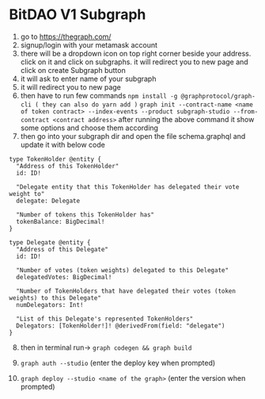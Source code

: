 # BitDAO V1 Subgraph

1. go to https://thegraph.com/
2. signup/login with your metamask account
3. there will be a dropdown icon on top right corner beside your address. click on it and click on subgraphs. it will redirect you to new page and click on create Subgraph button
4. it will ask to enter name of your subgraph
5. it will redirect you to new page
6. then have to run few commands
`npm install -g @graphprotocol/graph-cli ( they can also do yarn add )`
`graph init --contract-name <name of token contract> --index-events --product subgraph-studio --from-contract <contract address>`
after running the above command it show some options and choose them according
7. then go into your subgraph dir and open the file schema.graphql and update it with below code


```
type TokenHolder @entity {
  "Address of this TokenHolder"
  id: ID!

  "Delegate entity that this TokenHolder has delegated their vote weight to"
  delegate: Delegate
  
  "Number of tokens this TokenHolder has"
  tokenBalance: BigDecimal!
}

type Delegate @entity {
  "Address of this Delegate"
  id: ID!

  "Number of votes (token weights) delegated to this Delegate"
  delegatedVotes: BigDecimal!

  "Number of TokenHolders that have delegated their votes (token weights) to this Delegate"
  numDelegators: Int!

  "List of this Delegate's represented TokenHolders"
  Delegators: [TokenHolder!]! @derivedFrom(field: "delegate")
}
```

8. then in terminal run-> `graph codegen && graph build`
9. `graph auth --studio` (enter the deploy key when prompted)

10. `graph deploy --studio <name of the graph>` (enter the version when prompted)
